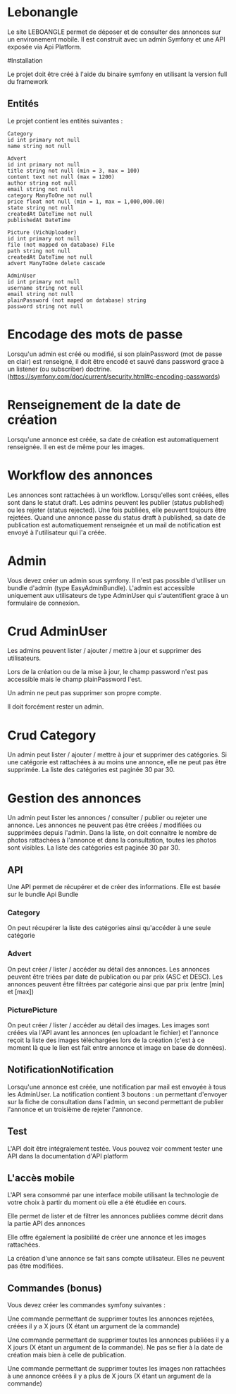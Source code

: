 # Lebonangle

Le site LEBOANGLE permet de déposer et de consulter des annonces sur un environement mobile. Il est construit avec un admin Symfony et une API exposée via Api
Platform.

#Installation

Le projet doit être créé à l'aide du binaire symfony en utilisant la version full du framework

## Entités

Le projet contient les entités suivantes :

```
Category
id int primary not null
name string not null
```
```
Advert
id int primary not null
title string not null (min = 3, max = 100)
content text not null (max = 1200)
author string not null
email string not null
category ManyToOne not null
price float not null (min = 1, max = 1,000,000.00)
state string not null
createdAt DateTime not null
publishedAt DateTime
```
```
Picture (VichUploader)
id int primary not null
file (not mapped on database) File
path string not null
createdAt DateTime not null
advert ManyToOne delete cascade
```
```
AdminUser
id int primary not null
username string not null
email string not null
plainPassword (not maped on database) string
password string not null
```
# Encodage des mots de passe

Lorsqu'un admin est créé ou modifié, si son plainPassword (mot de passe en clair) est renseigné, il doit être encodé et sauvé dans password grace à un listener (ou
subscriber) doctrine. (https://symfony.com/doc/current/security.html#c-encoding-passwords)

# Renseignement de la date de création

Lorsqu'une annonce est créée, sa date de création est automatiquement renseignée. Il en est de même pour les images.

# Workflow des annonces

Les annonces sont rattachées à un workflow. Lorsqu'elles sont créées, elles sont dans le statut draft. Les admins peuvent les publier (status published) ou les
rejeter (status rejected). Une fois publiées, elle peuvent toujours être rejetées.
Quand une annonce passe du status draft à published, sa date de publication est automatiquement renseignée et un mail de notification est envoyé à l'utilisateur
qui l'a créée.

# Admin

Vous devez créer un admin sous symfony. Il n'est pas possible d'utiliser un bundle d'admin (type EasyAdminBundle).
L'admin est accessible uniquement aux utilisateurs de type AdminUser qui s'autentifient grace à un formulaire de connexion.


# Crud AdminUser

Les admins peuvent lister / ajouter / mettre à jour et supprimer des utilisateurs.

Lors de la création ou de la mise à jour, le champ password n'est pas accessible mais le champ plainPassword l'est.

Un admin ne peut pas supprimer son propre compte.

Il doit forcément rester un admin.

# Crud Category

Un admin peut lister / ajouter / mettre à jour et supprimer des catégories.
Si une catégorie est rattachées à au moins une annonce, elle ne peut pas être supprimée. La liste des catégories est paginée 30 par 30.

# Gestion des annonces

Un admin peut lister les annonces / consulter / publier ou rejeter une annonce.
Les annonces ne peuvent pas être créées / modifiées ou supprimées depuis l'admin.
Dans la liste, on doit connaitre le nombre de photos rattachées à l'annonce et dans la consultation, toutes les photos sont visibles. La liste des catégories est paginée
30 par 30.

## API

Une API permet de récupérer et de créer des informations. Elle est basée sur le bundle Api Bundle

### Category

On peut récupérer la liste des catégories ainsi qu'accéder à une seule catégorie

### Advert

On peut créer / lister / accéder au détail des annonces.
Les annonces peuvent être triées par date de publication ou par prix (ASC et DESC).
Les annonces peuvent être filtrées par catégorie ainsi que par prix (entre [min] et [max])

### PicturePicture

On peut créer / lister / accéder au détail des images. Les images sont créées via l'API avant les annonces (en uploadant le fichier) et l'annonce reçoit la liste des
images téléchargées lors de la création (c'est à ce moment là que le lien est fait entre annonce et image en base de données).

## NotificationNotification

Lorsqu'une annonce est créée, une notification par mail est envoyée à tous les AdminUser.
La notification contient 3 boutons : un permettant d'envoyer sur la fiche de consultation dans l'admin, un second permettant de publier l'annonce et un troisième de
rejeter l'annonce.

## Test

L'API doit être intégralement testée. Vous pouvez voir comment tester une API dans la documentation d'API platform

## L'accès mobile

L'API sera consommé par une interface mobile utilisant la technologie de votre choix à partir du moment où elle a été étudiée en cours.

Elle permet de lister et de filtrer les annonces publiées comme décrit dans la partie API des annonces

Elle offre également la posibilité de créer une annonce et les images rattachées.

La création d'une annonce se fait sans compte utilisateur. Elles ne peuvent pas être modifiées.

## Commandes (bonus)

Vous devez créer les commandes symfony suivantes :

Une commande permettant de supprimer toutes les annonces rejetées, créées il y a X jours (X étant un argument de la commande)

Une commande permettant de supprimer toutes les annonces publiées il y a X jours (X étant un argument de la commande). Ne pas se fier à la date de création mais
bien à celle de publication.

Une commande permettant de supprimer toutes les images non rattachées à une annonce créées il y a plus de X jours (X étant un argument de la commande)


